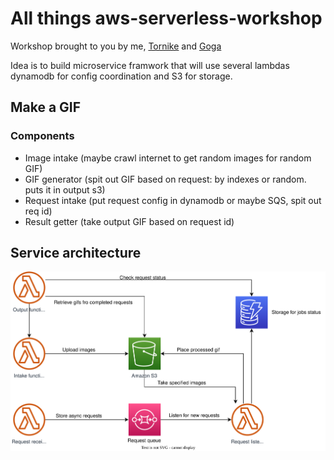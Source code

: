 # All things aws-serverless-workshop

Workshop brought to you by me, [Tornike](https://github.com/tokotokosd) and [Goga]()

Idea is to build microservice framwork that will use several lambdas dynamodb for config coordination and S3 for storage.

## Make a GIF

### Components
- Image intake (maybe crawl internet to get random images for random GIF)
- GIF generator (spit out GIF based on request: by indexes or random. puts it in output s3)
- Request intake (put request config in dynamodb or maybe SQS, spit out req id)
- Result getter (take output GIF based on request id)

## Service architecture

<img src="./gif-architecture.drawio.svg" style="background-color:white;">